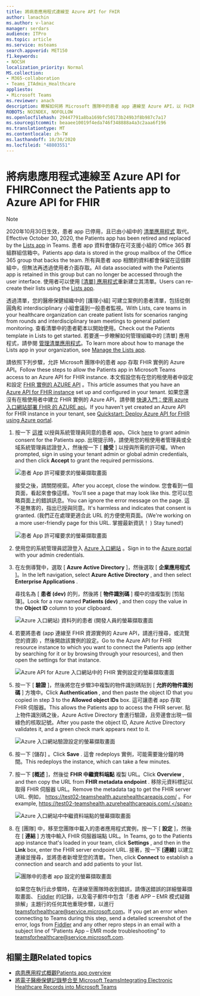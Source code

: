 ```yaml
---
title: 將病患應用程式連線至 Azure API for FHIR
author: lanachin
ms.author: v-lanac
manager: serdars
audience: ITPro
ms.topic: article
ms.service: msteams
search.appverid: MET150
f1.keywords:
- NOCSH
localization_priority: Normal
MS.collection:
- M365-collaboration
- Teams_ITAdmin_Healthcare
appliesto:
- Microsoft Teams
ms.reviewer: anach
description: 瞭解如何將 Microsoft 團隊中的患者 app 連線至 Azure API，以 FHIR (快速醫療保健互通性資源) 。
ROBOTS: NOINDEX, NOFOLLOW
ms.openlocfilehash: 29447791a8ba169bfc50173b249b3f8b987c7a17
ms.sourcegitcommit: beaaee10019f4eda746f348888a4a3c2aaa6f196
ms.translationtype: MT
ms.contentlocale: zh-TW
ms.lasthandoff: 10/30/2020
ms.locfileid: "48803551"
---
```

# <a name="connect-the-patients-app-to-azure-api-for-fhir"></a><span data-ttu-id="c2dcc-103">將病患應用程式連線至 Azure API for FHIR</span><span class="sxs-lookup"><span data-stu-id="c2dcc-103">Connect the Patients app to Azure API for FHIR</span></span>

> [!NOTE]
> <span data-ttu-id="c2dcc-104">2020年10月30日生效，患者 app 已停用，且已由小組中的 [清單應用程式](https://support.microsoft.com/office/get-started-with-lists-in-teams-c971e46b-b36c-491b-9c35-efeddd0297db) 取代。</span><span class="sxs-lookup"><span data-stu-id="c2dcc-104">Effective October 30, 2020, the Patients app has been retired and replaced by the [Lists app](https://support.microsoft.com/office/get-started-with-lists-in-teams-c971e46b-b36c-491b-9c35-efeddd0297db) in Teams.</span></span> <span data-ttu-id="c2dcc-105">患者 app 資料會儲存在可支援小組的 Office 365 群組群組信箱中。</span><span class="sxs-lookup"><span data-stu-id="c2dcc-105">Patients app data is stored in the group mailbox of the Office 365 group that backs the team.</span></span> <span data-ttu-id="c2dcc-106">所有與患者 app 相關的資料都會保留在這個群組中，但無法再透過使用者介面存取。</span><span class="sxs-lookup"><span data-stu-id="c2dcc-106">All data associated with the Patients app is retained in this group but can no longer be accessed through the user interface.</span></span> <span data-ttu-id="c2dcc-107">使用者可以使用 [ [清單] 應用程式](https://support.microsoft.com/office/get-started-with-lists-in-teams-c971e46b-b36c-491b-9c35-efeddd0297db)重新建立其清單。</span><span class="sxs-lookup"><span data-stu-id="c2dcc-107">Users can re-create their lists using the [Lists app](https://support.microsoft.com/office/get-started-with-lists-in-teams-c971e46b-b36c-491b-9c35-efeddd0297db).</span></span>
>
><span data-ttu-id="c2dcc-108">透過清單，您的醫療保健組織中的 [護理小組] 可建立案例的患者清單，包括從倒圓角和 interdisciplinary 小組會議到一般患者監視。</span><span class="sxs-lookup"><span data-stu-id="c2dcc-108">With Lists, care teams in your healthcare organization can create patient lists for scenarios ranging from rounds and interdisciplinary team meetings to general patient monitoring.</span></span> <span data-ttu-id="c2dcc-109">查看清單中的患者範本以開始使用。</span><span class="sxs-lookup"><span data-stu-id="c2dcc-109">Check out the Patients template in Lists to get started.</span></span> <span data-ttu-id="c2dcc-110">若要進一步瞭解如何管理組織中的 [清單] 應用程式，請參閱 [管理清單應用程式](../../manage-lists-app.md)。</span><span class="sxs-lookup"><span data-stu-id="c2dcc-110">To learn more about how to manage the Lists app in your organization, see [Manage the Lists app](../../manage-lists-app.md).</span></span>

<span data-ttu-id="c2dcc-111">請依照下列步驟，允許 Microsoft 團隊中的患者 app 存取 FHIR 實例的 Azure API。</span><span class="sxs-lookup"><span data-stu-id="c2dcc-111">Follow these steps to allow the Patients app in Microsoft Teams access to an Azure API for FHIR instance.</span></span> <span data-ttu-id="c2dcc-112">本文假設您有在您的租使用者中設定和設定 [FHIR 實例的 AZURE API](https://azure.microsoft.com/services/azure-api-for-fhir/) 。</span><span class="sxs-lookup"><span data-stu-id="c2dcc-112">This article assumes that you have an [Azure API for FHIR instance](https://azure.microsoft.com/services/azure-api-for-fhir/) set up and configured in your tenant.</span></span>  <span data-ttu-id="c2dcc-113">如果您還沒有在租使用者中建立 FHIR 實例的 Azure API，請參閱 [快速入門：使用 azure 入口網站部署 FHIR 的 AZURE api](https://docs.microsoft.com/azure/healthcare-apis/fhir-paas-portal-quickstart)。</span><span class="sxs-lookup"><span data-stu-id="c2dcc-113">If you haven’t yet created an Azure API for FHIR instance in your tenant, see [Quickstart: Deploy Azure API for FHIR using Azure portal](https://docs.microsoft.com/azure/healthcare-apis/fhir-paas-portal-quickstart).</span></span>


1. <span data-ttu-id="c2dcc-114">按一下 [這裡](https://login.microsoftonline.com/common/adminConsent?client_id=4aee3506-b263-43e0-ba31-1468fa7b2806) 以授與系統管理員同意的患者 app。</span><span class="sxs-lookup"><span data-stu-id="c2dcc-114">Click [here](https://login.microsoftonline.com/common/adminConsent?client_id=4aee3506-b263-43e0-ba31-1468fa7b2806) to grant admin consent for the Patients app.</span></span> <span data-ttu-id="c2dcc-115">出現提示時，請使用您的租使用者管理員或全域系統管理員認證登入，然後按一下 [ **接受** ] 以授與所需的許可權。</span><span class="sxs-lookup"><span data-stu-id="c2dcc-115">When prompted, sign in using your tenant admin or global admin credentials, and then click **Accept** to grant the required permissions.</span></span>

    ![患者 App 許可權要求的螢幕擷取畫面](../../media/patients-app-permissions-request.png)

    <span data-ttu-id="c2dcc-117">接受之後，請關閉視窗。</span><span class="sxs-lookup"><span data-stu-id="c2dcc-117">After you accept, close the window.</span></span> <span data-ttu-id="c2dcc-118">您會看到一個頁面，看起來會像這樣。</span><span class="sxs-lookup"><span data-stu-id="c2dcc-118">You'll see a page that may look like this.</span></span> <span data-ttu-id="c2dcc-119">您可以忽略頁面上的錯誤訊息。</span><span class="sxs-lookup"><span data-stu-id="c2dcc-119">You can ignore the error message on the page.</span></span> <span data-ttu-id="c2dcc-120">這不是無害的，指出已授與同意。</span><span class="sxs-lookup"><span data-stu-id="c2dcc-120">It's harmless and indicates that consent is granted.</span></span> <span data-ttu-id="c2dcc-121"> (我們正在處理更適合此 URL 的方便使用頁面。</span><span class="sxs-lookup"><span data-stu-id="c2dcc-121">(We're working on a more user-friendly page for this URL.</span></span> <span data-ttu-id="c2dcc-122">掌握最新資訊！ ) </span><span class="sxs-lookup"><span data-stu-id="c2dcc-122">Stay tuned!)</span></span>

    ![患者 App 許可權要求的螢幕擷取畫面](../../media/patients-app-permissions-request-granted.png)
    
2. <span data-ttu-id="c2dcc-124">使用您的系統管理員認證登入 [Azure 入口網站](https://portal.azure.com) 。</span><span class="sxs-lookup"><span data-stu-id="c2dcc-124">Sign in to the [Azure portal](https://portal.azure.com) with your admin credentials.</span></span>

3. <span data-ttu-id="c2dcc-125">在左側導覽中，選取 [ **Azure Active Directory** ]，然後選取 [ **企業應用程式** ]。</span><span class="sxs-lookup"><span data-stu-id="c2dcc-125">In the left navigation, select **Azure Active Directory** , and then select **Enterprise Applications** .</span></span>

    <span data-ttu-id="c2dcc-126">尋找名為 [ **患者 (dev)** 的列，然後將 [ **物件識別碼** ] 欄中的值複製到 [剪貼簿]。</span><span class="sxs-lookup"><span data-stu-id="c2dcc-126">Look for a row named **Patients (dev)** , and then copy the value in the **Object ID** column to your clipboard.</span></span>
    
    ![Azure 入口網站) 資料列的患者 (開發人員的螢幕擷取畫面](../../media/patients-app-azure-portal-object-id.png)
    
4. <span data-ttu-id="c2dcc-128">若要將患者 (app 連線至 FHIR 資源實例的 Azure API，請進行搜尋，或流覽您的資源) ，然後開啟該實例的設定。</span><span class="sxs-lookup"><span data-stu-id="c2dcc-128">Go to the Azure API for FHIR resource instance to which you want to connect the Patients app (either by searching for it or by browsing through your resources), and then open the settings for that instance.</span></span>

    ![Azure API for Azure 入口網站中的 FHIR 實例設定的螢幕擷取畫面](../../media/patients-app-azure-portal-instance-settings.png)

5. <span data-ttu-id="c2dcc-130">按一下 [ **驗證** ]，然後將您在步驟3中複製的物件識別碼貼到 [ **允許的物件識別碼** ] 方塊中。</span><span class="sxs-lookup"><span data-stu-id="c2dcc-130">Click **Authentication** , and then paste the object ID that you copied in step 3 to the **Allowed object IDs** box.</span></span> <span data-ttu-id="c2dcc-131">這可讓患者 app 存取 FHIR 伺服器。</span><span class="sxs-lookup"><span data-stu-id="c2dcc-131">This allows the Patients app to access the FHIR server.</span></span> <span data-ttu-id="c2dcc-132">貼上物件識別碼之後，Azure Active Directory 會進行驗證，且旁邊會出現一個綠色的核取記號。</span><span class="sxs-lookup"><span data-stu-id="c2dcc-132">After you paste the object ID, Azure Active Directory validates it, and a green check mark appears next to it.</span></span>

    ![Azure 入口網站驗證設定的螢幕擷取畫面](../../media/patients-app-azure-portal-authentication.png)

6. <span data-ttu-id="c2dcc-134">按一下 [儲存]  。</span><span class="sxs-lookup"><span data-stu-id="c2dcc-134">Click **Save** .</span></span> <span data-ttu-id="c2dcc-135">這會 redeploys 實例，可能需要幾分鐘的時間。</span><span class="sxs-lookup"><span data-stu-id="c2dcc-135">This redeploys the instance, which can take a few minutes.</span></span>

7. <span data-ttu-id="c2dcc-136">按一下 **[概述** ]，然後從 **FHIR 中繼資料端點** 複製 URL。</span><span class="sxs-lookup"><span data-stu-id="c2dcc-136">Click **Overview** , and then copy the URL from **FHIR metadata endpoint** .</span></span> <span data-ttu-id="c2dcc-137">移除元資料標記以取得 FHIR 伺服器 URL。</span><span class="sxs-lookup"><span data-stu-id="c2dcc-137">Remove the metadata tag to get the FHIR server URL.</span></span> <span data-ttu-id="c2dcc-138">例如， https://test02-teamshealth.azurehealthcareapis.com/ 。</span><span class="sxs-lookup"><span data-stu-id="c2dcc-138">For example, https://test02-teamshealth.azurehealthcareapis.com/.</span></span> 

    ![Azure 入口網站中中繼資料端點的螢幕擷取畫面](../../media/patients-app-azure-portal-metadata-endpoint.png)

8. <span data-ttu-id="c2dcc-140">在 [團隊] 中，移至您團隊中載入的患者應用程式實例，按一下 [ **設定** ]，然後在 [ **連結** ] 方塊中輸入 FHIR 伺服器端點 URL。</span><span class="sxs-lookup"><span data-stu-id="c2dcc-140">In Teams, go to the Patients app instance that's loaded in your team, click **Settings** , and then in the **Link** box, enter the FHIR server endpoint URL.</span></span> <span data-ttu-id="c2dcc-141">接著，按一下 **[連線]** 以建立連線並搜尋，並將患者新增至您的清單。</span><span class="sxs-lookup"><span data-stu-id="c2dcc-141">Then, click **Connect** to establish a connection and search and add patients to your list.</span></span>  

    ![團隊中的患者 app 設定的螢幕擷取畫面](../../media/patients-app-teams.png)
    
    <span data-ttu-id="c2dcc-143">如果您在執行此步驟時，在連線至團隊時收到錯誤，請傳送錯誤的詳細螢幕擷取畫面、 [Fiddler](https://www.telerik.com/download/fiddler) 的記錄，以及電子郵件中包含「患者 APP – EMR 模式疑難排解」主題行的任何其他重現步驟，以進行 [teamsforhealthcare@service.microsoft.com](mailto:teamsforhealthcare@service.microsoft.com)。</span><span class="sxs-lookup"><span data-stu-id="c2dcc-143">If you get an error when connecting to Teams during this step, send a detailed screenshot of the error, logs from [Fiddler](https://www.telerik.com/download/fiddler) and any other repro steps in an email with a subject line of “Patients App – EMR mode troubleshooting” to [teamsforhealthcare@service.microsoft.com](mailto:teamsforhealthcare@service.microsoft.com).</span></span>

## <a name="related-topics"></a><span data-ttu-id="c2dcc-144">相關主題</span><span class="sxs-lookup"><span data-stu-id="c2dcc-144">Related topics</span></span>

- [<span data-ttu-id="c2dcc-145">病患應用程式概觀</span><span class="sxs-lookup"><span data-stu-id="c2dcc-145">Patients app overview</span></span>](patients-app-overview.md)
- [<span data-ttu-id="c2dcc-146">將電子醫療保健記錄整合至 Microsoft Teams</span><span class="sxs-lookup"><span data-stu-id="c2dcc-146">Integrating Electronic Healthcare Records into Microsoft Teams</span></span>](patients-app.md)
